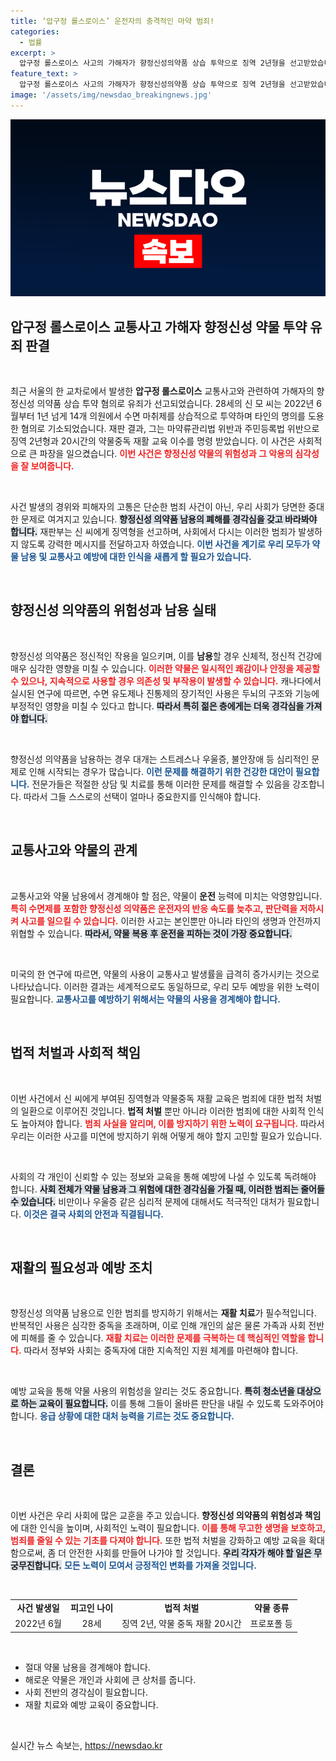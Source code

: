 ```yaml
---
title: ‘압구정 롤스로이스’ 운전자의 충격적인 마약 범죄!
categories:
  - 법률
excerpt: >
  압구정 롤스로이스 사고의 가해자가 향정신성의약품 상습 투약으로 징역 2년형을 선고받았습니다. 1년 넘게 타인의 명의를 도용하며 마약을 복용한 그의 충격적인 범행이 드러났습니다. 클릭해 보세요!
feature_text: >
  압구정 롤스로이스 사고의 가해자가 향정신성의약품 상습 투약으로 징역 2년형을 선고받았습니다. 1년 넘게 타인의 명의를 도용하며 마약을 복용한 그의 충격적인 범행이 드러났습니다. 클릭해 보세요!
image: '/assets/img/newsdao_breakingnews.jpg'
---
```


<p><img src="/assets/img/newsdao_breakingnews.jpg" alt="koreaapp 속보" /></p>

<h2 data-ke-size="size26">압구정 롤스로이스 교통사고 가해자 향정신성 약물 투약 유죄 판결</h2>

<p data-ke-size="size16">&nbsp;</p>

<p>최근 서울의 한 교차로에서 발생한 <b>압구정 롤스로이스</b> 교통사고와 관련하여 가해자의 향정신성 의약품 상습 투약 혐의로 유죄가 선고되었습니다. 28세의 신 모 씨는 2022년 6월부터 1년 넘게 14개 의원에서 수면 마취제를 상습적으로 투약하며 타인의 명의를 도용한 혐의로 기소되었습니다. 재판 결과, 그는 마약류관리법 위반과 주민등록법 위반으로 징역 2년형과 20시간의 약물중독 재활 교육 이수를 명령 받았습니다. 이 사건은 사회적으로 큰 파장을 일으켰습니다. <b><span style="color: #ee2323;">이번 사건은 향정신성 약물의 위험성과 그 악용의 심각성을 잘 보여줍니다.</span></b></p>

<p data-ke-size="size16">&nbsp;</p>

<p>사건 발생의 경위와 피해자의 고통은 단순한 범죄 사건이 아닌, 우리 사회가 당면한 중대한 문제로 여겨지고 있습니다. <b><span style="background-color: #21538527;">향정신성 의약품 남용의 폐해를 경각심을 갖고 바라봐야 합니다.</span></b> 재판부는 신 씨에게 징역형을 선고하며, 사회에서 다시는 이러한 범죄가 발생하지 않도록 강력한 메시지를 전달하고자 하였습니다. <b><span style="color: #1a5490;">이번 사건을 계기로 우리 모두가 약물 남용 및 교통사고 예방에 대한 인식을 새롭게 할 필요가 있습니다.</span></b></p>

<p data-ke-size="size16">&nbsp;</p>

<h2 data-ke-size="size26">향정신성 의약품의 위험성과 남용 실태</h2>

<p data-ke-size="size16">&nbsp;</p>

<p>향정신성 의약품은 정신적인 작용을 일으키며, 이를 <b>남용</b>할 경우 신체적, 정신적 건강에 매우 심각한 영향을 미칠 수 있습니다. <b><span style="color: #ee2323;">이러한 약물은 일시적인 쾌감이나 안정을 제공할 수 있으나, 지속적으로 사용할 경우 의존성 및 부작용이 발생할 수 있습니다.</span></b> 캐나다에서 실시된 연구에 따르면, 수면 유도제나 진통제의 장기적인 사용은 두뇌의 구조와 기능에 부정적인 영향을 미칠 수 있다고 합니다. <b><span style="background-color: #21538527;">따라서 특히 젊은 층에게는 더욱 경각심을 가져야 합니다.</span></b></p>

<p data-ke-size="size16">&nbsp;</p>

<p>향정신성 의약품을 남용하는 경우 대개는 스트레스나 우울증, 불안장애 등 심리적인 문제로 인해 시작되는 경우가 많습니다. <b><span style="color: #1a5490;">이런 문제를 해결하기 위한 건강한 대안이 필요합니다.</span></b> 전문가들은 적절한 상담 및 치료를 통해 이러한 문제를 해결할 수 있음을 강조합니다. 따라서 그들 스스로의 선택이 얼마나 중요한지를 인식해야 합니다.</p>

<p data-ke-size="size16">&nbsp;</p>

<h2 data-ke-size="size26">교통사고와 약물의 관계</h2>

<p data-ke-size="size16">&nbsp;</p>

<p>교통사고와 약물 남용에서 경계해야 할 점은, 약물이 <b>운전</b> 능력에 미치는 악영향입니다. <b><span style="color: #ee2323;">특히 수면제를 포함한 향정신성 의약품은 운전자의 반응 속도를 늦추고, 판단력을 저하시켜 사고를 일으킬 수 있습니다.</span></b> 이러한 사고는 본인뿐만 아니라 타인의 생명과 안전까지 위협할 수 있습니다. <b><span style="background-color: #21538527;">따라서, 약물 복용 후 운전을 피하는 것이 가장 중요합니다.</span></b></p>

<p data-ke-size="size16">&nbsp;</p>

<p>미국의 한 연구에 따르면, 약물의 사용이 교통사고 발생률을 급격히 증가시키는 것으로 나타났습니다. 이러한 결과는 세계적으로도 동일하므로, 우리 모두 예방을 위한 노력이 필요합니다. <b><span style="color: #1a5490;">교통사고를 예방하기 위해서는 약물의 사용을 경계해야 합니다.</span></b></p>

<p data-ke-size="size16">&nbsp;</p>

<h2 data-ke-size="size26">법적 처벌과 사회적 책임</h2>

<p data-ke-size="size16">&nbsp;</p>

<p>이번 사건에서 신 씨에게 부여된 징역형과 약물중독 재활 교육은 범죄에 대한 법적 처벌의 일환으로 이루어진 것입니다. <b>법적 처벌</b> 뿐만 아니라 이러한 범죄에 대한 사회적 인식도 높아져야 합니다. <b><span style="color: #ee2323;">범죄 사실을 알리며, 이를 방지하기 위한 노력이 요구됩니다.</span></b> 따라서 우리는 이러한 사고를 미연에 방지하기 위해 어떻게 해야 할지 고민할 필요가 있습니다.</p>

<p data-ke-size="size16">&nbsp;</p>

<p>사회의 각 개인이 신뢰할 수 있는 정보와 교육을 통해 예방에 나설 수 있도록 독려해야 합니다. <b><span style="background-color: #21538527;">사회 전체가 약물 남용과 그 위험에 대한 경각심을 가질 때, 이러한 범죄는 줄어들 수 있습니다.</span></b> 비만이나 우울증 같은 심리적 문제에 대해서도 적극적인 대처가 필요합니다. <b><span style="color: #1a5490;">이것은 결국 사회의 안전과 직결됩니다.</span></b></p>

<p data-ke-size="size16">&nbsp;</p>

<h2 data-ke-size="size26">재활의 필요성과 예방 조치</h2>

<p data-ke-size="size16">&nbsp;</p>

<p>향정신성 의약품 남용으로 인한 범죄를 방지하기 위해서는 <b>재활 치료</b>가 필수적입니다. 반복적인 사용은 심각한 중독을 초래하며, 이로 인해 개인의 삶은 물론 가족과 사회 전반에 피해를 줄 수 있습니다. <b><span style="color: #ee2323;">재활 치료는 이러한 문제를 극복하는 데 핵심적인 역할을 합니다.</span></b> 따라서 정부와 사회는 중독자에 대한 지속적인 지원 체계를 마련해야 합니다.</p>

<p data-ke-size="size16">&nbsp;</p>

<p>예방 교육을 통해 약물 사용의 위험성을 알리는 것도 중요합니다. <b><span style="background-color: #21538527;">특히 청소년을 대상으로 하는 교육이 필요합니다.</span></b> 이를 통해 그들이 올바른 판단을 내릴 수 있도록 도와주어야 합니다. <b><span style="color: #1a5490;">응급 상황에 대한 대처 능력을 기르는 것도 중요합니다.</span></b></p>

<p data-ke-size="size16">&nbsp;</p>

<h2 data-ke-size="size26">결론</h2>

<p data-ke-size="size16">&nbsp;</p>

<p>이번 사건은 우리 사회에 많은 교훈을 주고 있습니다. <b>향정신성 의약품의 위험성과 책임</b>에 대한 인식을 높이며, 사회적인 노력이 필요합니다. <b><span style="color: #ee2323;">이를 통해 무고한 생명을 보호하고, 범죄를 줄일 수 있는 기초를 다져야 합니다.</span></b> 또한 법적 처벌을 강화하고 예방 교육을 확대함으로써, 좀 더 안전한 사회를 만들어 나가야 할 것입니다. <b><span style="background-color: #21538527;">우리 각자가 해야 할 일은 무궁무진합니다.</span></b> <b><span style="color: #1a5490;">모든 노력이 모여서 긍정적인 변화를 가져올 것입니다.</span></b></p>

<p data-ke-size="size16">&nbsp;</p>

<table>
<tr>
<td style="text-align: center; height: 17px;"><b>사건 발생일</b></td>
<td style="text-align: center; height: 17px;"><b>피고인 나이</b></td>
<td style="text-align: center; height: 17px;"><b>법적 처벌</b></td>
<td style="text-align: center; height: 17px;"><b>약물 종류</b></td>
</tr>
<tr>
<td style="text-align: center; height: 17px;">2022년 6월</td>
<td style="text-align: center; height: 17px;">28세</td>
<td style="text-align: center; height: 17px;">징역 2년, 약물 중독 재활 20시간</td>
<td style="text-align: center; height: 17px;">프로포폴 등</td>
</tr>
</table>

<p data-ke-size="size16">&nbsp;</p>

<ul>
<li>절대 약물 남용을 경계해야 합니다.</li>
<li>해로운 약물은 개인과 사회에 큰 상처를 줍니다.</li>
<li>사회 전반의 경각심이 필요합니다.</li>
<li>재활 치료와 예방 교육이 중요합니다.</li>
</ul>

<p data-ke-size="size16">&nbsp;</p>
실시간 뉴스 속보는, <a href="https://newsdao.kr" rel="dofollow">https://newsdao.kr</a>


